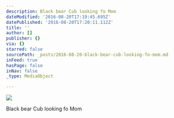 ```yaml
---
description: Black bear Cub looking fo Mom
dateModified: '2016-08-20T17:19:45.695Z'
datePublished: '2016-08-20T17:20:11.112Z'
title: ''
author: []
publisher: {}
via: {}
starred: false
sourcePath: _posts/2016-08-20-black-bear-cub-looking-fo-mom.md
inFeed: true
hasPage: false
inNav: false
_type: MediaObject

---
```

![](https://the-grid-user-content.s3-us-west-2.amazonaws.com/5fdf7562-d74d-4c28-9658-26e1e45435cd.jpg)

Black bear Cub looking fo Mom